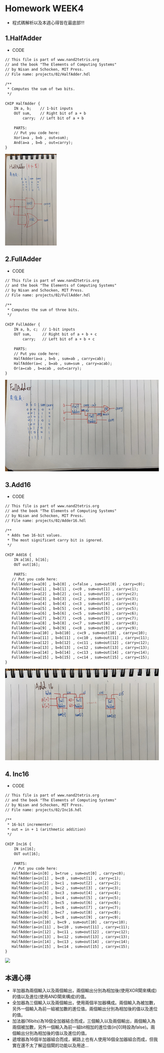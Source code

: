# Homework WEEK4

* 程式碼解析以及本週心得皆在最底部!!!

## 1.HalfAdder

* CODE

<pre><code>// This file is part of www.nand2tetris.org
// and the book "The Elements of Computing Systems"
// by Nisan and Schocken, MIT Press.
// File name: projects/02/HalfAdder.hdl

/**
 * Computes the sum of two bits.
 */

CHIP HalfAdder {
    IN a, b;    // 1-bit inputs
    OUT sum,    // Right bit of a + b 
        carry;  // Left bit of a + b

    PARTS:
    // Put you code here:
    Xor(a=a , b=b , out=sum);
    And(a=a , b=b , out=carry);
}
</code></pre>
<img src='picture/ha.jpg' height='300'></img>

## 2.FullAdder

* CODE

<pre><code>// This file is part of www.nand2tetris.org
// and the book "The Elements of Computing Systems"
// by Nisan and Schocken, MIT Press.
// File name: projects/02/FullAdder.hdl

/**
 * Computes the sum of three bits.
 */

CHIP FullAdder {
    IN a, b, c;  // 1-bit inputs
    OUT sum,     // Right bit of a + b + c
        carry;   // Left bit of a + b + c

    PARTS:
    // Put you code here:
    HalfAdder(a=a , b=b , sum=ab , carry=cab);
    HalfAdder(a=c , b=ab , sum=sum , carry=acab);
    Or(a=cab , b=acab , out=carry);
}</code></pre>
<img src='picture/fa.jpg' height='300'></img>

## 3.Add16

* CODE
<pre><code>// This file is part of www.nand2tetris.org
// and the book "The Elements of Computing Systems"
// by Nisan and Schocken, MIT Press.
// File name: projects/02/Adder16.hdl

/**
 * Adds two 16-bit values.
 * The most significant carry bit is ignored.
 */

CHIP Add16 {
    IN a[16], b[16];
    OUT out[16];

    PARTS:
   // Put you code here:
   FullAdder(a=a[0] , b=b[0] , c=false , sum=out[0] , carry=c0);
   FullAdder(a=a[1] , b=b[1] , c=c0 , sum=out[1] , carry=c1);
   FullAdder(a=a[2] , b=b[2] , c=c1 , sum=out[2] , carry=c2);
   FullAdder(a=a[3] , b=b[3] , c=c2 , sum=out[3] , carry=c3);
   FullAdder(a=a[4] , b=b[4] , c=c3 , sum=out[4] , carry=c4);
   FullAdder(a=a[5] , b=b[5] , c=c4 , sum=out[5] , carry=c5);
   FullAdder(a=a[6] , b=b[6] , c=c5 , sum=out[6] , carry=c6);
   FullAdder(a=a[7] , b=b[7] , c=c6 , sum=out[7] , carry=c7);
   FullAdder(a=a[8] , b=b[8] , c=c7 , sum=out[8] , carry=c8);
   FullAdder(a=a[9] , b=b[9] , c=c8 , sum=out[9] , carry=c9);
   FullAdder(a=a[10] , b=b[10] , c=c9 , sum=out[10] , carry=c10);
   FullAdder(a=a[11] , b=b[11] , c=c10 , sum=out[11] , carry=c11);
   FullAdder(a=a[12] , b=b[12] , c=c11 , sum=out[12] , carry=c12);
   FullAdder(a=a[13] , b=b[13] , c=c12 , sum=out[13] , carry=c13);
   FullAdder(a=a[14] , b=b[14] , c=c13 , sum=out[14] , carry=c14);
   FullAdder(a=a[15] , b=b[15] , c=c14 , sum=out[15] , carry=c15);
}</code></pre>
<img src='picture/add.jpg' height='300'></img>

## 4. Inc16

* CODE

<pre><code>// This file is part of www.nand2tetris.org
// and the book "The Elements of Computing Systems"
// by Nisan and Schocken, MIT Press.
// File name: projects/02/Inc16.hdl

/**
 * 16-bit incrementer:
 * out = in + 1 (arithmetic addition)
 */

CHIP Inc16 {
    IN in[16];
    OUT out[16];

    PARTS:
   // Put you code here:
   HalfAdder(a=in[0] , b=true , sum=out[0] , carry=c0);
   HalfAdder(a=in[1] , b=c0 , sum=out[1] , carry=c1);
   HalfAdder(a=in[2] , b=c1 , sum=out[2] , carry=c2);
   HalfAdder(a=in[3] , b=c2 , sum=out[3] , carry=c3);
   HalfAdder(a=in[4] , b=c3 , sum=out[4] , carry=c4);
   HalfAdder(a=in[5] , b=c4 , sum=out[5] , carry=c5);
   HalfAdder(a=in[6] , b=c5 , sum=out[6] , carry=c6);
   HalfAdder(a=in[7] , b=c6 , sum=out[7] , carry=c7);
   HalfAdder(a=in[8] , b=c7 , sum=out[8] , carry=c8);
   HalfAdder(a=in[9] , b=c8 , sum=out[9] , carry=c9);
   HalfAdder(a=in[10] , b=c9 , sum=out[10] , carry=c10);
   HalfAdder(a=in[11] , b=c10 , sum=out[11] , carry=c11);
   HalfAdder(a=in[12] , b=c11 , sum=out[12] , carry=c12);
   HalfAdder(a=in[13] , b=c12 , sum=out[13] , carry=c13);
   HalfAdder(a=in[14] , b=c13 , sum=out[14] , carry=c14);
   HalfAdder(a=in[15] , b=c14 , sum=out[15] , carry=c15);
}</code></pre>
<img src='picture/ing.jpg' height='300'></img>

## 本週心得

* 半加器為兩個輸入以及兩個輸出，兩個輸出分別為相加後(使用XOR閘來構成)的值以及進位(使用AND閘來構成)的值。
* 全加器為三個輸入以及兩個輸出，使用兩個半加器構成。兩個輸入為被加數，另外一個輸入為前一組被加數的進位值。兩個輸出分別為相加後的值以及進位的值。
* 加法器(16bits)為16個全加器結合而成，三個輸入以及兩個輸出，兩個輸入為兩個被加數，另外一個輸入為前一組bit相加的進位值(in[0]時設為false)。兩個輸出分別為相加後的值以及進位的值。
* 遞增器為16個半加器組合而成，網路上也有人使用16個全加器組合而成，但我實在還不太了解這個閘的功能以及用途...